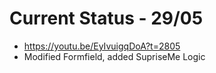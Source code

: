 # Current Status - 29/05
- https://youtu.be/EyIvuigqDoA?t=2805
- Modified Formfield, added SupriseMe Logic